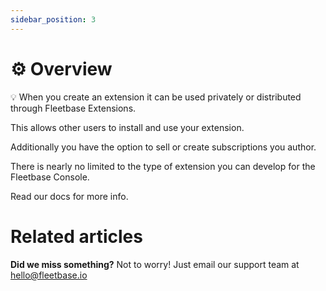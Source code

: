 ```yaml
---
sidebar_position: 3
---
```


# ⚙️ Overview

💡 When you create an extension it can be used privately or distributed through Fleetbase Extensions. 

This allows other users to install and use your extension. 

Additionally you have the option to sell or create subscriptions you author. 

There is nearly no limited to the type of extension you can develop for the Fleetbase Console. 

Read our docs for more info. 

# Related articles

**Did we miss something?**
Not to worry! Just email our support team at hello@fleetbase.io